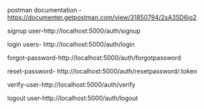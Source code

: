 postman documentation - https://documenter.getpostman.com/view/31850794/2sA35D6io2

signup user-http://localhost:5000/auth/signup

login users- http://localhost:5000/auth/login

forgot-password-http://localhost:5000/auth/forgotpassword

reset-password- http://localhost:5000/auth/resetpassword/:token

verify-user-http://localhost:5000/auth/verify

logout user-http://localhost:5000/auth/logout